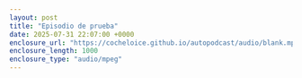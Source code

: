 ```yaml
---
layout: post
title: "Episodio de prueba"
date: 2025-07-31 22:07:00 +0000
enclosure_url: "https://cocheloice.github.io/autopodcast/audio/blank.mp3"
enclosure_length: 1000
enclosure_type: "audio/mpeg"
---
```

